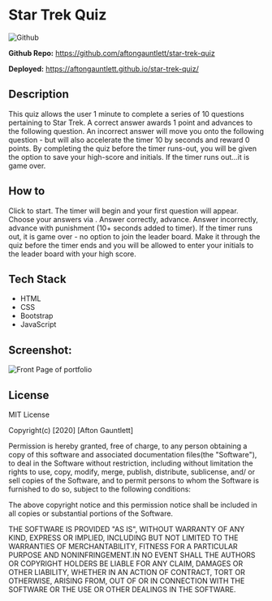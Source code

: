 # Star Trek Quiz

![Github](https://img.shields.io/github/followers/aftongauntlett?style=for-the-badge&logo=appveyor")

**Github Repo:** https://github.com/aftongauntlett/star-trek-quiz

**Deployed:** https://aftongauntlett.github.io/star-trek-quiz/


## Description
This quiz allows the user 1 minute to complete a series of 10 questions pertaining to Star Trek. A correct answer awards 1 point and advances to the following question. An incorrect answer will move you onto the following question - but will also accelerate the timer 10 by seconds and reward 0 points. By completing the quiz before the timer runs-out, you will be given the option to save your high-score and initials. If the timer runs out...it is game over.

## How to
Click <Begin-Quiz> to start. 
The timer will begin and your first question will appear. 
Choose your answers via <multiple-choice>.
Answer correctly, advance.
Answer incorrectly, advance with punishment (10+ seconds added to timer).
If the timer runs out, it is game over - no option to join the leader board.
Make it through the quiz before the timer ends and you will be allowed to enter your initials to the leader board with your high score. 

## Tech Stack

* HTML
* CSS
* Bootstrap
* JavaScript

## Screenshot:

![Front Page of portfolio](https://i.imgur.com/UiDfU3o.jpg)


## License

MIT License

Copyright(c) [2020] [Afton Gauntlett]

Permission is hereby granted, free of charge, to any person obtaining a copy
of this software and associated documentation files(the "Software"), to deal
in the Software without restriction, including without limitation the rights
to use, copy, modify, merge, publish, distribute, sublicense, and/ or sell
copies of the Software, and to permit persons to whom the Software is
furnished to do so, subject to the following conditions:

The above copyright notice and this permission notice shall be included in all
copies or substantial portions of the Software.

THE SOFTWARE IS PROVIDED "AS IS", WITHOUT WARRANTY OF ANY KIND, EXPRESS OR
IMPLIED, INCLUDING BUT NOT LIMITED TO THE WARRANTIES OF MERCHANTABILITY,
    FITNESS FOR A PARTICULAR PURPOSE AND NONINFRINGEMENT.IN NO EVENT SHALL THE
AUTHORS OR COPYRIGHT HOLDERS BE LIABLE FOR ANY CLAIM, DAMAGES OR OTHER
LIABILITY, WHETHER IN AN ACTION OF CONTRACT, TORT OR OTHERWISE, ARISING FROM,
    OUT OF OR IN CONNECTION WITH THE SOFTWARE OR THE USE OR OTHER DEALINGS IN THE
SOFTWARE. 
